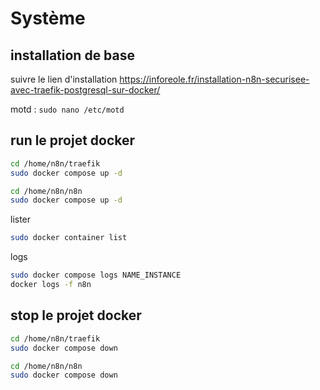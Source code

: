 # Système
## installation de base
suivre le lien d'installation 
https://inforeole.fr/installation-n8n-securisee-avec-traefik-postgresql-sur-docker/

motd : ```sudo nano /etc/motd```

## run le projet docker
```bash
cd /home/n8n/traefik
sudo docker compose up -d

cd /home/n8n/n8n
sudo docker compose up -d
```
lister
```bash
sudo docker container list
```

logs
```bash
sudo docker compose logs NAME_INSTANCE
docker logs -f n8n
```

## stop le projet docker
```bash
cd /home/n8n/traefik
sudo docker compose down

cd /home/n8n/n8n
sudo docker compose down

```
